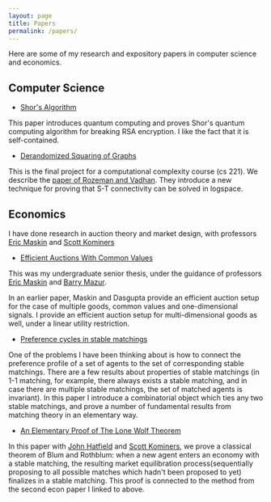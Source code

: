```yaml
---
layout: page
title: Papers
permalink: /papers/
---
```

Here are some of my research and expository papers in computer science and economics.


<a name="cs"></a>
## Computer Science

*   [Shor's Algorithm](/assets/pdf/Shor.pdf)

This paper introduces quantum computing and proves Shor's quantum computing algorithm for breaking RSA encryption. I like the fact that it is self-contained.

*   [Derandomized Squaring of Graphs](/assets/pdf/Derandsq.pdf)

This is the final project for a computational complexity course (cs 221). We describe the [paper of Rozeman and Vadhan](https://people.seas.harvard.edu/~salil/research/derand_squaring-abs.html). They introduce a new technique for proving that S-T connectivity can be solved in logspace.

<a name="econ"></a>
## Economics

I have done research in auction theory and market design, with professors [Eric Maskin](https://scholar.harvard.edu/maskin/home) and [Scott Kominers](https://www.hbs.edu/faculty/Pages/profile.aspx?facId=500905)

* [Efficient Auctions With Common Values](https://arxiv.org/abs/1805.08568)

This was my undergraduate senior thesis, under the guidance of professors [Eric Maskin](https://scholar.harvard.edu/maskin/home) and [Barry Mazur](http://www.math.harvard.edu/~mazur/).

In an earlier paper, Maskin and Dasgupta provide an efficient auction setup for the case of multiple goods, common values and one-dimensional signals. I provide an efficient auction setup for multi-dimensional goods as well, under a linear utility restriction.

* [Preference cycles in stable matchings](https://arxiv.org/abs/1804.05982)

One of the problems I have been thinking about is how to connect the preference profile of a set of agents to the set of corresponding stable matchings. There are a few results about properties of stable matchings (in 1-1 matching, for example, there always exists a stable matching, and in case there are multiple stable matchings, the set of matched agents is invariant). In this paper I introduce a combinatorial object which ties any two stable matchings, and prove a number of fundamental results from matching theory in an elementary way.

* [An Elementary Proof of The Lone Wolf Theorem](/assets/pdf/lonewolf.pdf)

In this paper with [John Hatfield](https://www.mccombs.utexas.edu/Directory/Profiles/Hatfield-John) and [Scott Kominers](https://www.hbs.edu/faculty/Pages/profile.aspx?facId=500905), we prove a classical theorem of Blum and Rothblum: when a new agent enters an economy with a stable matching, the resulting market equilibration process(sequentially proposing to all possible matches which hadn't been proposed to yet) finalizes in a stable matching. This proof is connected to the method from the second econ paper I linked to above.

